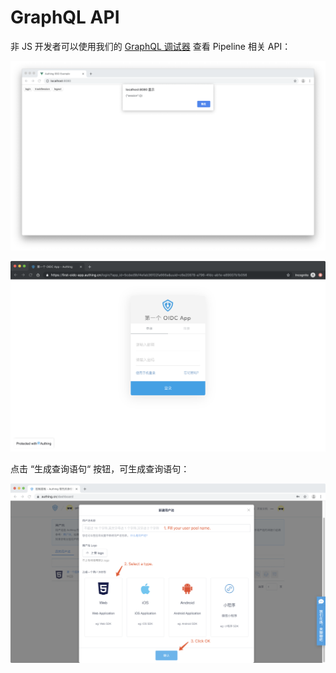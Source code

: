 # GraphQL API

非 JS 开发者可以使用我们的 [GraphQL 调试器](https://authing.cn/graphiql/) 查看 Pipeline 相关 API：

![](../../.gitbook/assets/image%20%28101%29.png)

![](../../.gitbook/assets/image%20%28173%29.png)

点击 “生成查询语句“ 按钮，可生成查询语句：

![](../../.gitbook/assets/image%20%28193%29.png)



